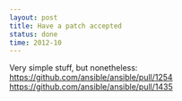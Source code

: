 ```yaml
---
layout: post
title: Have a patch accepted
status: done
time: 2012-10
---
```


Very simple stuff, but nonetheless: 
https://github.com/ansible/ansible/pull/1254
https://github.com/ansible/ansible/pull/1435